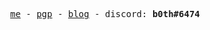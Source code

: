 <p align="center">
  <samp>
    <a href="#">me</a> -
    <a href="https://keys.openpgp.org/vks/v1/by-fingerprint/EEFBCC3AC529CFD1943DA75CBDD57BE99D555965">pgp</a> -
    <a href="#">blog</a> -
    discord: <b>b0th#6474</b>
  </samp>
</p>
